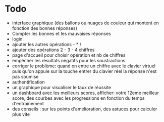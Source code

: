 # Todo

- interface graphique (des ballons ou nuages de couleur qui montent en fonction des bonnes réponses)
- Compter les bonnes et les mauvaises réponses
- login
- ajouter les autres opérations - * /
- ajouter des opérations 2 - 3 - 4 chiffres
- page d'accueil pour choisir opération et nb de chiffres
- empêcher les résultats négatifs pour les soustractions
- corriger le problème: quand on entre un chiffre avec le clavier virtuel puis qu'on appuie sur la touche entrer du clavier réel la réponse n'est pas soumise
- authentification
- un graphique pour visualiser le taux de réussite
- un dashboard avec les meilleurs scores, afficher: votre 12eme meilleur score, des courbes avec les progressions en fonction du temps d'entrainement
- des conseils : sur les points d'amélioration, des astuces pour calculer plus vite
